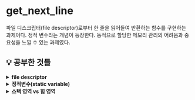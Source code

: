 # get_next_line

파일 디스크립터(file descriptor)로부터 한 줄을 읽어들여 반환하는 함수를 구현하는 과제이다. 정적 변수라는 개념이 등장한다. 동적으로 할당한 메모리 관리의 어려움과 중요성을 느낄 수 있는 과제였다.

## 💡 공부한 것들

<details>
<summary><b>file descriptor</b></summary>
 
 - 리눅스에서의 파일  디스크립터는 프로세스에서 열린 파일의 목록을 관리하는 테이블의 인덱스로 파일 디스크립터를 이용해 해당 파일의 주소를 참조하여 접근할 수 있다.
 - 파일 디스크립터는 0 이상의 정수값을 가지며 0은 표준 입력, 1은 표준 출력, 2는 표준 에러로 기본적으로 할당된다.
 - 따라서 프로세스에서 파일을 열면 3번부터 차례대로 할당받게 된다.
 > 참고: [get_next_line](https://80000coding.oopy.io/4d3eba5f-5d2d-4bec-b0a2-fa058d67c643#56d19da82b7847a89d0eca867a9a2484)
<br>
</details>

<details>
<summary><b>정적변수(static variable)</b></summary>

 - 정적변수는 전역변수처럼 프로그램이 시작될때 메모리에 생성되고 프로그램이 종료될때 소멸되는 변수이다.
 - 이때 초기값이 있으면 Data 영역에 생성되고 초기값이 없으면 BSS 영역에 생성되어 초기값으로 0이 들어간다고 한다.
 - 정적변수는 다시 정적 지역변수와 정적 전역변수로 나뉘는데 정적 지역변수는 함수의 중괄호 안에서만 사용할 수 있고 정적 전역변수는 해당 소스파일 내부에서만 사용할 수 있다.
 > 따라서 전역변수처럼 extern 키워드를 이용해 외부 파일에서 참조하는 것이 불가능하다.
 - 정적 변수는 초기화가 한번만 진행되므로 함수의 실행이 끝나고 다시 함수를 호출해도 기존에 가지고 있던 값을 그대로 가지고 있다.
 > 참고: [c언어 정적변수, 지역변수, 전역변수 비교 (static, local, global)](https://code4human.tistory.com/128)
 - 이번 과제에서는 위와 같은 정적변수의 특성을 이용해 포인터 변수를 정적변수로 선언하여 사용한다. 그런데 주의할 점이 있다.
 - 아래와 같이 포인터 변수에 동적으로 할당받은 메모리 주소를 대입하면 함수를 다시 호출했을 때 포인터 변수에 주소값이 남아있고 문자열을 출력한 결과도 동일하다.
 ```c
 #include <stdlib.h>
 #include <stdio.h>

 void test(void)
 {
	 static char *ptr;

	 if (!ptr)
	 {
		 ptr = (char *)malloc(sizeof(char) * 3);
		 ptr[0] = '4';
		 ptr[1] = '2';
		 ptr[2] = '\0';
	 }
	 printf("%p: %s\n", ptr, ptr);
 }

 void test2(void)
 {
	 char str[3] = "17";
 }

 int main(void)
 {
	 test();
	 test2();
	 test();
	 return (0);
 }
 ```
 > 실행 결과
 <img width="392" alt="get_next_line_1" src="https://user-images.githubusercontent.com/97381683/230557111-6f644c02-f04a-4498-8e19-cdf46159194e.png">
 
 - 그러나 아래와 같이 포인터 변수에 정적 배열의 주소를 대입하고 함수를 다시 호출하면 포인터 변수의 주소값은 그대로지만 문자열을 출력했을 때의 결과가 달라진 것을 확인할 수 있다.
 ```c
 #include <stdio.h>

 void test(void)
 {
	 char str[3];
	 static char *ptr;

	 if (!ptr)
	 {
		 ptr = str;
		 ptr[0] = '4';
		 ptr[1] = '2';
		 ptr[2] = '\0';
	 }
	 printf("%p: %s\n", ptr, ptr);
 }

 void test2(void)
 {
	 char str[3] = "17";
 }

 int main(void)
 {
	 test();
	 test2();
	 test();
	 return (0);
 }
 ```
 > 실행 결과
 <img width="348" alt="get_next_line_2" src="https://user-images.githubusercontent.com/97381683/230560023-06691abc-2f33-4881-b3cd-4e4c1970df7b.png">
 
 > <b>💡 포인터 변수는 정적변수로 선언했으므로 가지고 있는 주소가 유지되지만 스택 영역에 생성된 함수의 지역변수는 함수 실행이 끝나면 메모리가 반환된다.<br>따라서 다른 함수를 호출할 때 해당 주소에 다른 값이 덮어씌워질 수 있는 것이다.<br>반면 힙 영역에 동적으로 할당된 변수는 명시적으로 동적 할당을 해제해주지 않는 이상 수명이 유지되므로 주소값을 가지고 있으면 다시 접근할 수 있다.<br>따라서 포인터 변수를 정적변수로 선언할때는 배열이나 구조체를 동적으로 할당해야 한다.</b>
<br>
</details>

<details>
<summary><b>스택 영역 vs 힙 영역</b></summary>

 - 과제를 하면서 처음에는 버퍼를 정적 배열로 만들어 사용하였는데 동기에게 정적 배열을 사용하면 버퍼 크기가 커질때 에러가 발생할 수 있다는 말을 들었고 실제로 그런 것을 확인하였다.
 - 아래의 코드를 실행하면 컴파일은 되지만 segmentation fault가 발생했다.
 ```c
 #define ARR_SIZE 9000000

 int main(void)
 {
	 char arr[ARR_SIZE];

	 arr[0] = 0;
	 return (0);
 }

  int main(void)
  {
	  test(0);
	  return (0);
  }
 ```
 > 실행 결과
 <img width="579" alt="get_next_line_3" src="https://user-images.githubusercontent.com/97381683/230561149-c442fe1b-8d95-4350-a9a9-e1de61ae5bd5.png">
 
 - 환경마다 다르겠지만 클러스터의 아이맥에서는 약 8000000을 넘어서면 에러가 발생했다. 물론 동적 할당을 사용해도 버퍼 크기가 매우 커지면 에러가 발생했지만 정적 배열에 비해 상대적으로 매우 큰 크기까지 할당할 수 있었다. 스택 영역에 할당할 수 있는 크기에 비해 힙 영역에 할당할 수 있는 크기가 더 큰 이유는 무엇일까?
 - 가상 메모리에서의 총 스택 할당 크기는 기본값으로 지정되어 있으며 윈도우에서는 1MB, 리눅스에서는 8MB라고 한다. 기본값을 더 크게 하는것도 가능하지만 스택 크기가 커지면 그만큼 생성할 수 있는 스레드의 수가 줄어든다고 한다.
 - 힙 공간도 가상 메모리에서의 초기 할당 크기가 정해져 있지만 그 이상의 공간이 필요하다면 가용한 물리적 메모리 크기 내에서 늘어난다고 한다. 따라서 배열 등 크기가 큰 객체는 힙 영역에 동적으로 할당하는 것이 좋을것 같다.
<br>
</details>
